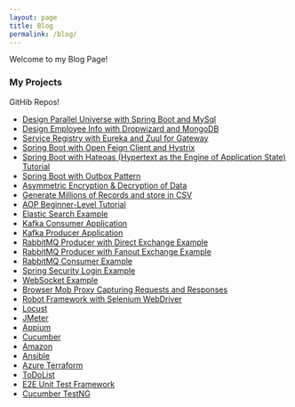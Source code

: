 ```yaml
---
layout: page
title: Blog
permalink: /blog/
---
```


Welcome to my Blog Page!

### My Projects

GitHib Repos!

<ul>
	<li><a href="https://github.com/amritkrishan/ParallelUniverse">Design Parallel Universe with Spring Boot and MySql</a></li>
	<li><a href="https://github.com/amritkrishan/DropwizardMongoDB">Design Employee Info with Dropwizard and MongoDB</a></li>
	<li><a href="https://github.com/amritkrishan/config">Service Registry with Eureka and Zuul for Gateway</a></li>
	<li><a href="https://github.com/amritkrishan/open-feign-hystrix">Spring Boot with Open Feign Client and Hystrix</a></li>
	<li><a href="https://github.com/amritkrishan/hateoas">Spring Boot with Hateoas (Hypertext as the Engine of Application State) Tutorial</a></li>
	<li><a href="https://github.com/amritkrishan/outbox-pattern">Spring Boot with Outbox Pattern</a></li>
	<li><a href="https://github.com/amritkrishan/AESExample">Asymmetric Encryption & Decryption of Data</a></li>
	<li><a href="https://github.com/amritkrishan/datagen">Generate Millions of Records and store in CSV</a></li>
	<li><a href="https://github.com/amritkrishan/aspectjexample">AOP Beginner-Level Tutorial</a></li>
	<li><a href="https://github.com/amritkrishan/ElasticSearch">Elastic Search Example</a></li>
	<li><a href="https://github.com/amritkrishan/Kafka-Consumer">Kafka Consumer Application</a></li>
	<li><a href="https://github.com/amritkrishan/Kafka-Producer">Kafka Producer Application</a></li>
	<li><a href="https://github.com/amritkrishan/RabbitMQProducerDirectExchange">RabbitMQ Producer with Direct Exchange Example</a></li>
	<li><a href="https://github.com/amritkrishan/RabbitMQProducerFanoutExchange">RabbitMQ Producer with Fanout Exchange Example</a></li>
	<li><a href="https://github.com/amritkrishan/RabbitMQConsumer">RabbitMQ Consumer Example</a></li>
	<li><a href="https://github.com/amritkrishan/Login-Security">Spring Security Login Example</a></li>
	<li><a href="https://github.com/amritkrishan/WebSocket">WebSocket Example</a></li>
	<li><a href="https://github.com/amritkrishan/BrowserMobProxy">Browser Mob Proxy Capturing Requests and Responses</a></li>
	<li><a href="https://github.com/amritkrishan/Robot-Selenium-Webdriver">Robot Framework with Selenium WebDriver</a></li>
	<li><a href="https://github.com/amritkrishan/locust-tutorial">Locust</a></li>
	<li><a href="https://github.com/amritkrishan/jMeter">JMeter</a></li>
	<li><a href="https://github.com/amritkrishan/Appium/tree/master/MyProject">Appium</a></li>
	<li><a href="https://github.com/amritkrishan/Cucumber">Cucumber</a></li>
	<li><a href="https://github.com/amritkrishan/Amazon">Amazon</a></li>
	<li><a href="https://github.com/amritkrishan/Ansible">Ansible</a></li>
	<li><a href="https://github.com/amritkrishan/azure_terraform">Azure Terraform</a></li>
	<li><a href="https://github.com/amritkrishan/ToDoList">ToDoList</a></li>
	<li><a href="https://github.com/amritkrishan/E2E_Unit_Test_Framework">E2E Unit Test Framework</a></li>
	<li><a href="https://github.com/amritkrishan/Cucumber-TestNG">Cucumber TestNG</a></li>
</ul>
